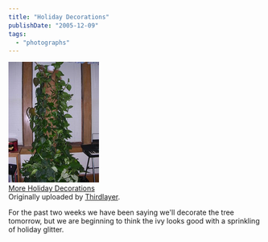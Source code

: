 ```yaml
---
title: "Holiday Decorations"
publishDate: "2005-12-09"
tags: 
  - "photographs"
---
```


[![](images/71950096_468af08e13_m.jpg)](http://www.flickr.com/photos/54325514@N00/71950096/ "photo sharing")  
[More Holiday Decorations](http://www.flickr.com/photos/54325514@N00/71950096/)  
Originally uploaded by [Thirdlayer](http://www.flickr.com/people/54325514@N00/).

For the past two weeks we have been saying we'll decorate the tree tomorrow, but we are beginning to think the ivy looks good with a sprinkling of holiday glitter.
